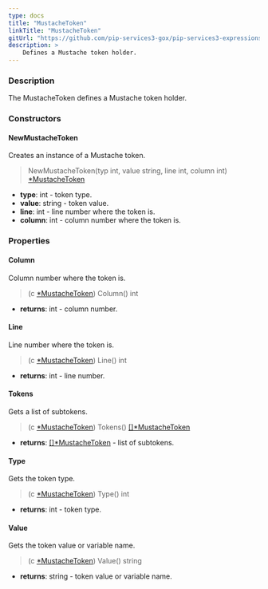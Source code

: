 ```yaml
---
type: docs
title: "MustacheToken"
linkTitle: "MustacheToken"
gitUrl: "https://github.com/pip-services3-gox/pip-services3-expressions-gox"
description: > 
    Defines a Mustache token holder.
---
```


### Description

The MustacheToken defines a Mustache token holder.


### Constructors

#### NewMustacheToken
Creates an instance of a Mustache token.

> NewMustacheToken(typ int, value string, line int, column int) [*MustacheToken]()

- **type**: int - token type.
- **value**: string - token value.
- **line**: int - line number where the token is.
- **column**: int - column number where the token is.


### Properties

#### Column
Column number where the token is.

> (c [*MustacheToken]()) Column() int

- **returns**: int - column number.

#### Line
Line number where the token is.

> (c [*MustacheToken]()) Line() int

- **returns**: int - line number.


#### Tokens
Gets a list of subtokens.

> (c [*MustacheToken]()) Tokens() [[]*MustacheToken]()

- **returns**: [[]*MustacheToken]() - list of subtokens.

#### Type
Gets the token type.

> (c [*MustacheToken]()) Type() int

- **returns**: int - token type.


#### Value
Gets the token value or variable name.

> (c [*MustacheToken]()) Value() string

- **returns**: string - token value or variable name.
